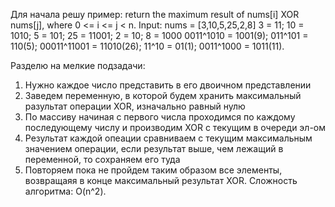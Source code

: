 Для начала решу пример:
return the maximum result of nums[i] XOR nums[j], where 0 <= i <= j < n.
Input: nums = [3,10,5,25,2,8]
3 = 11; 10 = 1010; 5 = 101; 25 = 11001; 2 = 10; 8 = 1000
0011^1010 = 1001(9); 011^101 = 110(5); 00011^11001 = 11010(26); 11^10 = 01(1); 0011^1000 = 1011(11). 

Разделю на мелкие подзадачи:
1. Нужно каждое число представить в его двоичном представлении
2. Заведем переменную, в которой будем хранить максимальный разультат операции XOR, изначально равный нулю
3. По массиву начиная с первого числа проходимся по каждому последующему числу и производим XOR с текущим в 
очереди эл-ом
4. Результат каждой опеации сравниваем с текущим максимальным значением операции, если результат выше, чем 
лежащий в переменной, то сохраняем его туда
5. Повторяем пока не пройдем таким образом все элементы, возвращаяя в конце максимальный результат XOR.
Сложность алгоритма: O(n^2).